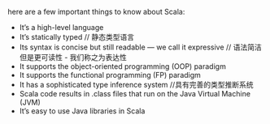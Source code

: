 here are a few important things to know about Scala:

* It’s a high-level language
* It’s statically typed // 静态类型语言
* Its syntax is concise but still readable — we call it expressive // 语法简洁但是更可读性 - 我们称之为表达性
* It supports the object-oriented programming (OOP) paradigm
* It supports the functional programming (FP) paradigm
* It has a sophisticated type inference system //具有完善的类型推断系统
* Scala code results in .class files that run on the Java Virtual Machine (JVM)
* It’s easy to use Java libraries in Scala